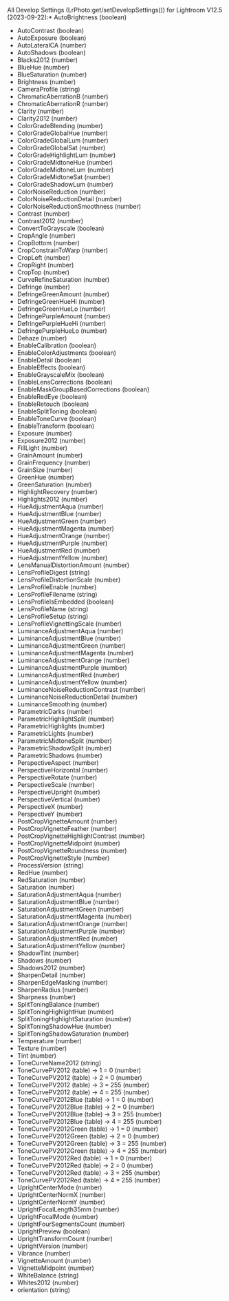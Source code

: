 All Develop Settings (LrPhoto:get/setDevelopSettings()) for Lightroom V12.5 (2023-09-22):* AutoBrightness (boolean)
* AutoContrast (boolean)
* AutoExposure (boolean)
* AutoLateralCA (number)
* AutoShadows (boolean)
* Blacks2012 (number)
* BlueHue (number)
* BlueSaturation (number)
* Brightness (number)
* CameraProfile (string)
* ChromaticAberrationB (number)
* ChromaticAberrationR (number)
* Clarity (number)
* Clarity2012 (number)
* ColorGradeBlending (number)
* ColorGradeGlobalHue (number)
* ColorGradeGlobalLum (number)
* ColorGradeGlobalSat (number)
* ColorGradeHighlightLum (number)
* ColorGradeMidtoneHue (number)
* ColorGradeMidtoneLum (number)
* ColorGradeMidtoneSat (number)
* ColorGradeShadowLum (number)
* ColorNoiseReduction (number)
* ColorNoiseReductionDetail (number)
* ColorNoiseReductionSmoothness (number)
* Contrast (number)
* Contrast2012 (number)
* ConvertToGrayscale (boolean)
* CropAngle (number)
* CropBottom (number)
* CropConstrainToWarp (number)
* CropLeft (number)
* CropRight (number)
* CropTop (number)
* CurveRefineSaturation (number)
* Defringe (number)
* DefringeGreenAmount (number)
* DefringeGreenHueHi (number)
* DefringeGreenHueLo (number)
* DefringePurpleAmount (number)
* DefringePurpleHueHi (number)
* DefringePurpleHueLo (number)
* Dehaze (number)
* EnableCalibration (boolean)
* EnableColorAdjustments (boolean)
* EnableDetail (boolean)
* EnableEffects (boolean)
* EnableGrayscaleMix (boolean)
* EnableLensCorrections (boolean)
* EnableMaskGroupBasedCorrections (boolean)
* EnableRedEye (boolean)
* EnableRetouch (boolean)
* EnableSplitToning (boolean)
* EnableToneCurve (boolean)
* EnableTransform (boolean)
* Exposure (number)
* Exposure2012 (number)
* FillLight (number)
* GrainAmount (number)
* GrainFrequency (number)
* GrainSize (number)
* GreenHue (number)
* GreenSaturation (number)
* HighlightRecovery (number)
* Highlights2012 (number)
* HueAdjustmentAqua (number)
* HueAdjustmentBlue (number)
* HueAdjustmentGreen (number)
* HueAdjustmentMagenta (number)
* HueAdjustmentOrange (number)
* HueAdjustmentPurple (number)
* HueAdjustmentRed (number)
* HueAdjustmentYellow (number)
* LensManualDistortionAmount (number)
* LensProfileDigest (string)
* LensProfileDistortionScale (number)
* LensProfileEnable (number)
* LensProfileFilename (string)
* LensProfileIsEmbedded (boolean)
* LensProfileName (string)
* LensProfileSetup (string)
* LensProfileVignettingScale (number)
* LuminanceAdjustmentAqua (number)
* LuminanceAdjustmentBlue (number)
* LuminanceAdjustmentGreen (number)
* LuminanceAdjustmentMagenta (number)
* LuminanceAdjustmentOrange (number)
* LuminanceAdjustmentPurple (number)
* LuminanceAdjustmentRed (number)
* LuminanceAdjustmentYellow (number)
* LuminanceNoiseReductionContrast (number)
* LuminanceNoiseReductionDetail (number)
* LuminanceSmoothing (number)
* ParametricDarks (number)
* ParametricHighlightSplit (number)
* ParametricHighlights (number)
* ParametricLights (number)
* ParametricMidtoneSplit (number)
* ParametricShadowSplit (number)
* ParametricShadows (number)
* PerspectiveAspect (number)
* PerspectiveHorizontal (number)
* PerspectiveRotate (number)
* PerspectiveScale (number)
* PerspectiveUpright (number)
* PerspectiveVertical (number)
* PerspectiveX (number)
* PerspectiveY (number)
* PostCropVignetteAmount (number)
* PostCropVignetteFeather (number)
* PostCropVignetteHighlightContrast (number)
* PostCropVignetteMidpoint (number)
* PostCropVignetteRoundness (number)
* PostCropVignetteStyle (number)
* ProcessVersion (string)
* RedHue (number)
* RedSaturation (number)
* Saturation (number)
* SaturationAdjustmentAqua (number)
* SaturationAdjustmentBlue (number)
* SaturationAdjustmentGreen (number)
* SaturationAdjustmentMagenta (number)
* SaturationAdjustmentOrange (number)
* SaturationAdjustmentPurple (number)
* SaturationAdjustmentRed (number)
* SaturationAdjustmentYellow (number)
* ShadowTint (number)
* Shadows (number)
* Shadows2012 (number)
* SharpenDetail (number)
* SharpenEdgeMasking (number)
* SharpenRadius (number)
* Sharpness (number)
* SplitToningBalance (number)
* SplitToningHighlightHue (number)
* SplitToningHighlightSaturation (number)
* SplitToningShadowHue (number)
* SplitToningShadowSaturation (number)
* Temperature (number)
* Texture (number)
* Tint (number)
* ToneCurveName2012 (string)
* ToneCurvePV2012 (table) -> 1 = 0 (number)
* ToneCurvePV2012 (table) -> 2 = 0 (number)
* ToneCurvePV2012 (table) -> 3 = 255 (number)
* ToneCurvePV2012 (table) -> 4 = 255 (number)
* ToneCurvePV2012Blue (table) -> 1 = 0 (number)
* ToneCurvePV2012Blue (table) -> 2 = 0 (number)
* ToneCurvePV2012Blue (table) -> 3 = 255 (number)
* ToneCurvePV2012Blue (table) -> 4 = 255 (number)
* ToneCurvePV2012Green (table) -> 1 = 0 (number)
* ToneCurvePV2012Green (table) -> 2 = 0 (number)
* ToneCurvePV2012Green (table) -> 3 = 255 (number)
* ToneCurvePV2012Green (table) -> 4 = 255 (number)
* ToneCurvePV2012Red (table) -> 1 = 0 (number)
* ToneCurvePV2012Red (table) -> 2 = 0 (number)
* ToneCurvePV2012Red (table) -> 3 = 255 (number)
* ToneCurvePV2012Red (table) -> 4 = 255 (number)
* UprightCenterMode (number)
* UprightCenterNormX (number)
* UprightCenterNormY (number)
* UprightFocalLength35mm (number)
* UprightFocalMode (number)
* UprightFourSegmentsCount (number)
* UprightPreview (boolean)
* UprightTransformCount (number)
* UprightVersion (number)
* Vibrance (number)
* VignetteAmount (number)
* VignetteMidpoint (number)
* WhiteBalance (string)
* Whites2012 (number)
* orientation (string)
